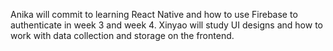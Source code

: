 Anika will commit to learning React Native and how to use Firebase to authenticate in week 3 and week 4.
Xinyao will study UI designs and how to work with data collection and storage on the frontend. 

